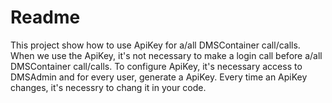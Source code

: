 # Readme
This project show how to use ApiKey for a/all DMSContainer call/calls.
When we use the ApiKey, it's not necessary to make a login call before a/all DMSContainer call/calls.
To configure ApiKey, it's necessary access to DMSAdmin and for every user, generate a ApiKey.
Every time an ApiKey changes, it's necessry to chang it in your code.